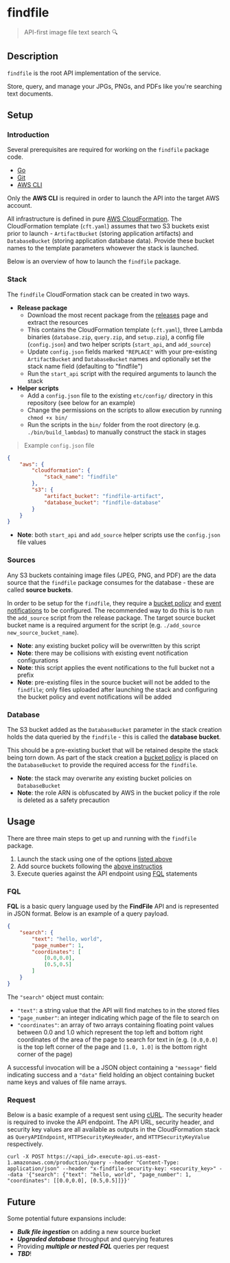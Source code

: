 # findfile

> API-first image file text search 🔍

## Description

`findfile` is the root API implementation of the service.  

Store, query, and manage your JPGs, PNGs, and PDFs like you're searching text documents.  

## Setup

### Introduction

Several prerequisites are required for working on the `findfile` package code.  

- [Go](https://golang.org/dl/)
- [Git](https://git-scm.com/downloads)
- [AWS CLI](https://aws.amazon.com/cli/)

Only the **AWS CLI** is required in order to launch the API into the target AWS account.  

All infrastructure is defined in pure [AWS CloudFormation](https://aws.amazon.com/cloudformation/). The CloudFormation template (`cft.yaml`) assumes that two S3 buckets exist prior to launch - `ArtifactBucket` (storing application artifacts) and `DatabaseBucket` (storing application database data). Provide these bucket names to the template parameters whowever the stack is launched.  

Below is an overview of how to launch the `findfile` package.  

### Stack

The `findfile` CloudFormation stack can be created in two ways.  

- **Release package**
	- Download the most recent package from the [releases](https://github.com/forstmeier/findfile/releases) page and extract the resources
	- This contains the CloudFormation template (`cft.yaml`), three Lambda binaries (`database.zip`, `query.zip`, and `setup.zip`), a config file (`config.json`) and two helper scripts (`start_api`, and `add_source`)
	- Update `config.json` fields marked `"REPLACE"` with your pre-existing `ArtifactBucket` and `DatabaseBucket` names and optionally set the stack name field (defaulting to "findfile")
	- Run the `start_api` script with the required arguments to launch the stack
- **Helper scripts**
	- Add a `config.json` file to the existing `etc/config/` directory in this repository (see below for an example)
	- Change the permissions on the scripts to allow execution by running `chmod +x bin/`
	- Run the scripts in the `bin/` folder from the root directory (e.g. `./bin/build_lambdas`) to manually construct the stack in stages

> Example `config.json` file

```json
{
	"aws": {
		"cloudformation": {
			"stack_name": "findfile"
		},
		"s3": {
			"artifact_bucket": "findfile-artifact",
			"database_bucket": "findfile-database"
		}
	}
}
```

- **Note**: both `start_api` and `add_source` helper scripts use the `config.json` file values  

### Sources

Any S3 buckets containing image files (JPEG, PNG, and PDF) are the data source that the `findfile` package consumes for the database - these are called **source buckets**.  

In order to be setup for the `findfile`, they require a [bucket policy](https://docs.aws.amazon.com/AmazonS3/latest/userguide/bucket-policies.html) and [event notifications](https://docs.aws.amazon.com/AmazonS3/latest/userguide/NotificationHowTo.html) to be configured. The recommended way to do this is to run the `add_source` script from the release package. The target source bucket bucket name is a required argument for the script (e.g. `./add_source new_source_bucket_name`).  

- **Note**: any existing bucket policy will be overwritten by this script  
- **Note**: there may be collisions with existing event notification configurations  
- **Note**: this script applies the event notifications to the full bucket not a prefix  
- **Note**: pre-existing files in the source bucket will not be added to the `findfile`; only files uploaded after launching the stack and configuring the bucket policy and event notifications will be added  

### Database

The S3 bucket added as the `DatabaseBucket` parameter in the stack creation holds the data queried by the `findfile` - this is called the **database bucket**.  

This should be a pre-existing bucket that will be retained despite the stack being torn down. As part of the stack creation a [bucket policy](https://docs.aws.amazon.com/AmazonS3/latest/userguide/bucket-policies.html) is placed on the `DatabaseBucket` to provide the required access for the `findfile`.  

- **Note**: the stack may overwrite any existing bucket policies on `DatabaseBucket`  
- **Note**: the role ARN is obfuscated by AWS in the bucket policy if the role is deleted as a safety precaution  

## Usage

There are three main steps to get up and running with the `findfile` package.  

1. Launch the stack using one of the options [listed above](###stack)  
2. Add source buckets following the [above instructios](###sources)  
3. Execute queries against the API endpoint using [FQL](###fql) statements  

### FQL

**FQL** is a basic query language used by the **FindFile** API and is represented in JSON format. Below is an example of a query payload.  

```json
{
	"search": {
		"text": "hello, world",
		"page_number": 1,
		"coordinates": [
			[0.0,0.0],
			[0.5,0.5]
		]
	}
}
```

The `"search"` object must contain:  

- `"text"`: a string value that the API will find matches to in the stored files  
- `"page_number"`: an integer indicating which page of the file to search on  
- `"coordinates"`: an array of two arrays containing floating point values between 0.0 and 1.0 which represent the top left and bottom right coordinates of the area of the page to search for text in (e.g. `[0.0,0.0]` is the top left corner of the page and `[1.0, 1.0]` is the bottom right corner of the page)  

A successful invocation will be a JSON object containing a `"message"` field indicating success and a `"data"` field holding an object containing bucket name keys and values of file name arrays.  

### Request

Below is a basic example of a request sent using [cURL](https://curl.se/). The security header is required to invoke the API endpoint. The API URL, security header, and security key values are all available as outputs in the CloudFormation stack as `QueryAPIEndpoint`, `HTTPSecurityKeyHeader`, and `HTTPSecurityKeyValue` respectively.  

```
curl -X POST https://<api_id>.execute-api.us-east-1.amazonaws.com/production/query --header "Content-Type: application/json" --header "x-findfile-security-key: <security_key>" --data '{"search": {"text": "hello, world", "page_number": 1, "coordinates": [[0.0,0.0], [0.5,0.5]]}}'
```

## Future

Some potential future expansions include:  

- **_Bulk file ingestion_** on adding a new source bucket  
- **_Upgraded database_** throughput and querying features  
- Providing **_multiple or nested FQL_** queries per request  
- **_TBD_**!  
